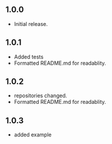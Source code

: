 ## 1.0.0
- Initial release.
## 1.0.1
- Added tests
- Formatted README.md for readablity.
## 1.0.2
- repositories changed.
- Formatted README.md for readablity.
## 1.0.3
- added example
